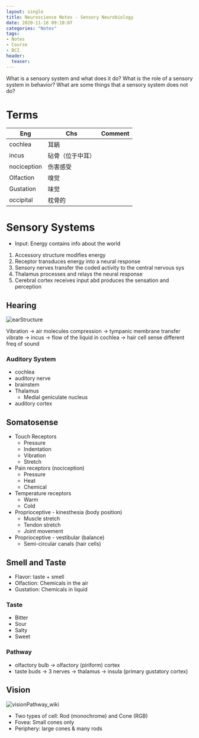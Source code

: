 ```yaml
---
layout: single
title: Neuroscience Notes - Sensory Neurobiology
date: 2020-11-16 09:10:07
categories: "Notes"
tags:
- Notes
- Course
- BCI
header:
  teaser: 
---
```


What is a sensory system and what does it do? What is the role of a sensory system in behavior? What are some things that a sensory system does not do?

# Terms

| Eng         | Chs              | Comment |
| ----------- | ---------------- | ------- |
| cochlea     | 耳蜗             |         |
| incus       | 砧骨（位于中耳） |         |
| nociception | 伤害感受         |         |
| Olfaction   | 嗅觉             |         |
| Gustation   | 味觉             |         |
| occipital   | 枕骨的           |         |

# Sensory Systems

- Input: Energy contains info about the world
1. Accessory structure modifies energy
2. Receptor transduces energy into a neural response
3. Sensory nerves transfer the coded activity to the central nervous sys
4. Thalamus processes and relays the neural response
5. Cerebral cortex receives input abd produces the sensation and perception

## Hearing

![earStructure](https://st4.depositphotos.com/16959514/26971/v/1600/depositphotos_269713596-stock-illustration-human-ear-anatomy-ears-inner.jpg)

Vibration -> air molecules compression -> tympanic membrane transfer vibrate -> incus -> flow of the liquid in cochlea -> hair cell sense different freq of sound

### Auditory System

- cochlea
- auditory nerve
- brainstem
- Thalamus
  - Medial geniculate nucleus
- auditory cortex

## Somatosense

- Touch Receptors
  - Pressure
  - Indentation
  - Vibration
  - Stretch
- Pain receptors (nociception)
  - Pressure
  - Heat
  - Chemical
- Temperature receptors
  - Warm
  - Cold
- Proprioceptive - kinesthesia (body position)
  - Muscle stretch
  - Tendon stretch
  - Joint movement
- Proprioceptive - vestibular (balance)
  - Semi-circular canals (hair cells)

## Smell and Taste

- Flavor: taste + smell
- Olfaction: Chemicals in the air
- Gustation: Chemicals in liquid

### Taste

- Bitter
- Sour
- Salty
- Sweet

### Pathway

- olfactory bulb -> olfactory (piriform) cortex 
- taste buds -> 3 nerves -> thalamus -> insula (primary gustatory cortex)

## Vision

![visionPathway_wiki](https://upload.wikimedia.org/wikipedia/commons/thumb/b/bf/Human_visual_pathway.svg/1200px-Human_visual_pathway.svg.png)

- Two types of cell: Rod (monochrome) and Cone (RGB)
- Fovea: Small cones only
- Periphery: large cones & many rods